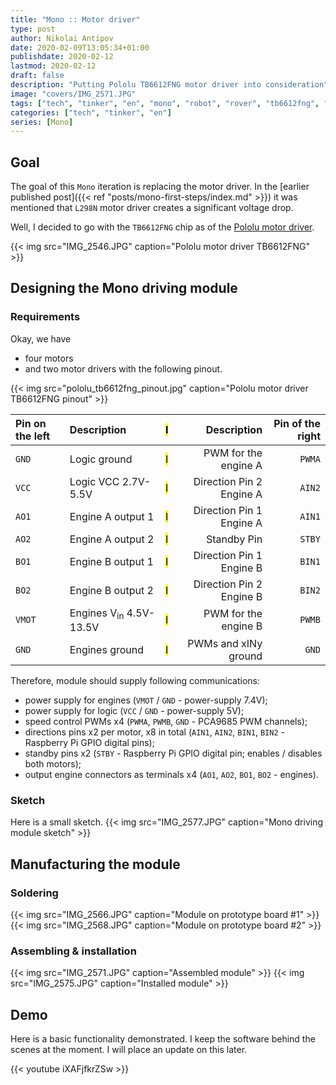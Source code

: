 ```yaml
---
title: "Mono :: Motor driver"
type: post
author: Nikolai Antipov
date: 2020-02-09T13:05:34+01:00
publishdate: 2020-02-12
lastmod: 2020-02-12
draft: false
description: "Putting Pololu TB6612FNG motor driver into consideration"
image: "covers/IMG_2571.JPG"
tags: ["tech", "tinker", "en", "mono", "robot", "rover", "tb6612fng", "motor-driver", "pca9685", "raspberrypi"]
categories: ["tech", "tinker", "en"]
series: [Mono]
---
```


## Goal

The goal of this `Mono` iteration is replacing the motor driver. In the [earlier published post]({{< ref "posts/mono-first-steps/index.md" >}}) it was mentioned that `L298N` motor driver creates a significant voltage drop.

Well, I decided to go with the `TB6612FNG` chip as of the [Pololu motor driver](https://www.pololu.com/product/713).

{{< img src="IMG_2546.JPG" caption="Pololu motor driver TB6612FNG" >}}

## Designing the Mono driving module

### Requirements
Okay, we have
- four motors
- and two motor drivers with the following pinout.

{{< img src="pololu_tb6612fng_pinout.jpg" caption="Pololu motor driver TB6612FNG pinout" >}}

|Pin on the left|Description                        |<mark>I</mark>|Description                     |Pin of the right|
|:--------------|:----------------------------------|--------------|-------------------------------:|---------------:|
|`GND`          | Logic ground                      |<mark>I</mark>| PWM for the engine A           |`PWMA`          |
|`VCC`          | Logic VCC 2.7V-5.5V               |<mark>I</mark>| Direction Pin 2 <br> Engine A  |`AIN2`          |
|`AO1`          | Engine A output 1                 |<mark>I</mark>| Direction Pin 1 <br> Engine A  |`AIN1`          |
|`AO2`          | Engine A output 2                 |<mark>I</mark>| Standby Pin                    |`STBY`          |
|`BO1`          | Engine B output 1                 |<mark>I</mark>| Direction Pin 1 <br> Engine B  |`BIN1`          |
|`BO2`          | Engine B output 2                 |<mark>I</mark>| Direction Pin 2 <br> Engine B  |`BIN2`          |
|`VMOT`         | Engines V<sub>in</sub> 4.5V-13.5V |<mark>I</mark>| PWM for the engine B           |`PWMB`          |
|`GND`          | Engines ground                    |<mark>I</mark>| PWMs and xINy ground           |`GND`           |

Therefore, module should supply following communications:
- power supply for engines (`VMOT` / `GND` - power-supply 7.4V);
- power supply for logic (`VCC` / `GND` - power-supply 5V);
- speed control PWMs x4 (`PWMA`, `PWMB`, `GND` - PCA9685 PWM channels);
- directions pins x2 per motor, x8 in total (`AIN1`, `AIN2`, `BIN1`, `BIN2` - Raspberry Pi GPIO digital pins);
- standby pins x2 (`STBY` - Raspberry Pi GPIO digital pin; enables / disables both motors);
- output engine connectors as terminals x4 (`AO1`, `AO2`, `BO1`, `BO2` - engines).

### Sketch
Here is a small sketch.
{{< img src="IMG_2577.JPG" caption="Mono driving module sketch" >}}

## Manufacturing the module

### Soldering
{{< img src="IMG_2566.JPG" caption="Module on prototype board #1" >}}
{{< img src="IMG_2568.JPG" caption="Module on prototype board #2" >}}

### Assembling & installation
{{< img src="IMG_2571.JPG" caption="Assembled module" >}}
{{< img src="IMG_2575.JPG" caption="Installed module" >}}

## Demo

Here is a basic functionality demonstrated. I keep the software behind the scenes at the moment.
I will place an update on this later.

{{< youtube iXAFjfkrZSw >}}
